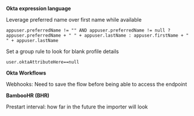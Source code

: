 **Okta expression language**

Leverage preferred name over first name while available

```
appuser.preferredName != "" AND appuser.preferredName != null ? appuser.preferredName + " " + appuser.lastName : appuser.firstName + " " + appuser.lastName
```
Set a group rule to look for blank profile details

```
user.oktaAttributeHere==null
```



**Okta Workflows**


Webhooks: Need to save the flow before being able to access the endpoint



**BambooHR (BHR)**

Prestart interval: how far in the future the importer will look
